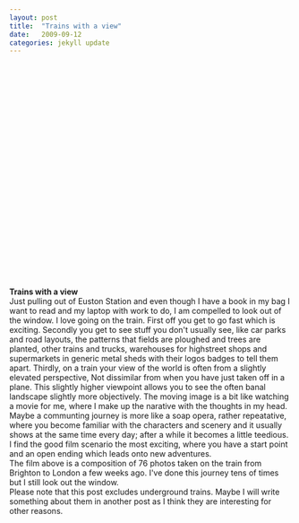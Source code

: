 ```yaml
---
layout: post
title:  "Trains with a view"
date:   2009-09-12
categories: jekyll update
---
```

<p><object width="530" height="385"><param name="allowfullscreen" value="true" /><param name="allowscriptaccess" value="always" /><param name="movie" value="http://vimeo.com/moogaloop.swf?clip_id=6766578&amp;server=vimeo.com&amp;show_title=0&amp;show_byline=0&amp;show_portrait=0&amp;color=00ADEF&amp;fullscreen=1" /><embed src="http://vimeo.com/moogaloop.swf?clip_id=6766578&amp;server=vimeo.com&amp;show_title=0&amp;show_byline=0&amp;show_portrait=0&amp;color=00ADEF&amp;fullscreen=1" type="application/x-shockwave-flash" allowfullscreen="true" allowscriptaccess="always" width="530" height="385"></embed></object></p>

__Trains with a view__  
Just pulling out of Euston Station and even though I have a book in my bag I want to read and my laptop with work to do, I am compelled to look out of the window.  I love going on the train.  First off you get to go fast which is exciting.  Secondly you get to see stuff you don't usually see, like car parks and road layouts, the patterns that fields are ploughed and trees are planted, other trains and trucks, warehouses for highstreet shops and supermarkets in generic metal sheds with their logos badges to tell them apart.  Thirdly, on a train your view of the world is often from a slightly elevated perspective,  Not dissimilar from when you have just taken off in a plane.  This slightly higher viewpoint allows you to see the often banal landscape slightly more objectively.  The moving image is a bit like watching a movie for me, where I make up the narative with the thoughts in my head.  Maybe a communting journey is more like a soap opera, rather repeatative, where you become familiar with the characters and scenery and it usually shows at the same time every day; after a while it becomes a little teedious.  I find the good film scenario the most exciting, where you have a start point and an open ending which leads onto new adventures.  
The film above is a composition of 76 photos taken on the train from Brighton to London a few weeks ago.  I've done this journey tens of times but I still look out the window.<br>Please note that this post excludes underground trains.  Maybe I will write something about them in another post as I think they are interesting for other reasons.
